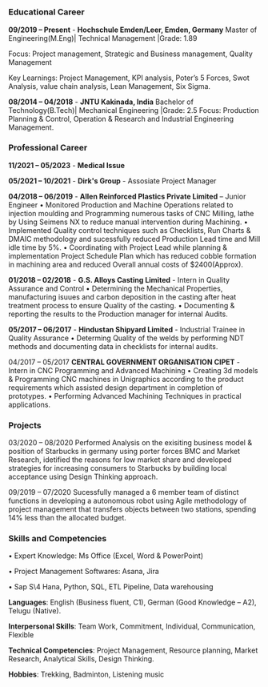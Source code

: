 # 
### Educational Career
**09/2019 – Present** - **Hochschule Emden/Leer, Emden, Germany**
Master of Engineering(M.Eng)| Technical Management |Grade: 1.89

Focus: Project management, Strategic and Business management, Quality Management

Key Learnings: Project Management, KPI analysis, Poter’s 5 Forces, Swot Analysis, value chain analysis, Lean Management, Six Sigma.

**08/2014 – 04/2018** - **JNTU Kakinada, India**
Bachelor of Technology(B.Tech)| Mechanical Engineering |Grade: 2.5
Focus: Production Planning & Control, Operation & Research and Industrial Engineering Management.
### Professional Career
**11/2021 – 05/2023** - **Medical Issue**

**05/2021 – 10/2021** - **Dirk's Group**  - Assosiate Project Manager

**04/2018 – 06/2019** - **Allen Reinforced Plastics Private Limited** – Junior Engineer
•	Monitored Production and Machine Operations related to injection moulding and Programming numerous tasks of CNC Milling, lathe by Using Seimens NX to reduce manual intervention during Machining.
•	Implemented Quality control techniques such as Checklists, Run Charts & DMAIC methodology and sucessfully reduced Production Lead time and Mill idle time by 5%.
•	Coordinating with Project Lead while planning & implementation Project Schedule Plan which has reduced cobble formation in machining area and reduced Overall annual costs of $2400(Approx).

**01/2018 – 02/2018** - **G.S. Alloys Casting Limited** - Intern in Quality Assurance and Control
•	Determining the Mechanical Properties, manufacturing isuues and carbon deposition in the casting after heat treatment process to ensure Quality of the casting. 
•	Documenting & reporting the results to the Production manager for internal Audits.

**05/2017 – 06/2017** - **Hindustan Shipyard Limited** - Industrial Trainee in Quality Assurance
•	Determing Quality of the welds by performing NDT methods and documenting data in  checklists for internal audits.

04/2017 – 05/2017	  **CENTRAL GOVERNMENT ORGANISATION CIPET** - Intern in CNC Programming and Advanced Machining
•	Creating 3d models & Programming CNC machines in Unigraphics according to the product requirements which assisted design department in completion of prototypes.
•	Performing Advanced Machining Techniques in practical applications.

### Projects
03/2020 – 08/2020	Performed Analysis on the exisiting business model & position of Starbucks in germany using porter forces BMC and Market Research, idetified the reasons for low market share and developed strategies for increasing consumers to Starbucks by building local acceptance using Design Thinking approach.

09/2019 – 07/2020	Sucessfully managed a 6 member team of distinct functions in developing a autonomous robot using Agile methodology of project management that transfers objects between two stations, spending 14% less than the allocated budget.
### Skills and Competencies
•	Expert Knowledge: Ms Office (Excel, Word & PowerPoint)

•	Project Management Softwares: Asana, Jira

•	Sap S\4 Hana, Python, SQL, ETL Pipeline, Data warehousing 

**Languages**: English (Business fluent, C1), German (Good Knowledge – A2), Telugu (Native).

**Interpersonal Skills**: Team Work, Commitment, Individual, Communication, Flexible

**Technical Competencies**: Project Management, Resource planning, Market Research, Analytical Skills, Design Thinking.

**Hobbies**: Trekking, Badminton, Listening music

